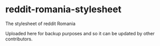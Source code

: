 # reddit-romania-stylesheet
The stylesheet of reddit Romania

Uploaded here for backup purposes and so it can be updated by other contributors.
